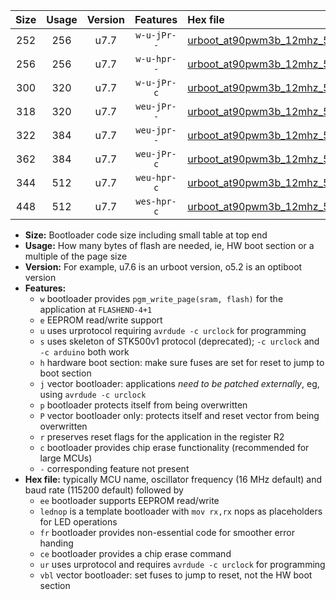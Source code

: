 |Size|Usage|Version|Features|Hex file|
|:-:|:-:|:-:|:-:|:--|
|252|256|u7.7|`w-u-jPr--`|[urboot_at90pwm3b_12mhz_500000bps_lednop_ur_vbl.hex](https://raw.githubusercontent.com/stefanrueger/urboot.hex/main/mcus/at90pwm3b/fcpu_12mhz/500000_bps/urboot_at90pwm3b_12mhz_500000bps_lednop_ur_vbl.hex)|
|256|256|u7.7|`w-u-hpr--`|[urboot_at90pwm3b_12mhz_500000bps_lednop_fr_ur.hex](https://raw.githubusercontent.com/stefanrueger/urboot.hex/main/mcus/at90pwm3b/fcpu_12mhz/500000_bps/urboot_at90pwm3b_12mhz_500000bps_lednop_fr_ur.hex)|
|300|320|u7.7|`w-u-jPr-c`|[urboot_at90pwm3b_12mhz_500000bps_lednop_fr_ce_ur_vbl.hex](https://raw.githubusercontent.com/stefanrueger/urboot.hex/main/mcus/at90pwm3b/fcpu_12mhz/500000_bps/urboot_at90pwm3b_12mhz_500000bps_lednop_fr_ce_ur_vbl.hex)|
|318|320|u7.7|`weu-jPr--`|[urboot_at90pwm3b_12mhz_500000bps_ee_lednop_ur_vbl.hex](https://raw.githubusercontent.com/stefanrueger/urboot.hex/main/mcus/at90pwm3b/fcpu_12mhz/500000_bps/urboot_at90pwm3b_12mhz_500000bps_ee_lednop_ur_vbl.hex)|
|322|384|u7.7|`weu-jpr--`|[urboot_at90pwm3b_12mhz_500000bps_ee_lednop_fr_ur_vbl.hex](https://raw.githubusercontent.com/stefanrueger/urboot.hex/main/mcus/at90pwm3b/fcpu_12mhz/500000_bps/urboot_at90pwm3b_12mhz_500000bps_ee_lednop_fr_ur_vbl.hex)|
|362|384|u7.7|`weu-jPr-c`|[urboot_at90pwm3b_12mhz_500000bps_ee_lednop_fr_ce_ur_vbl.hex](https://raw.githubusercontent.com/stefanrueger/urboot.hex/main/mcus/at90pwm3b/fcpu_12mhz/500000_bps/urboot_at90pwm3b_12mhz_500000bps_ee_lednop_fr_ce_ur_vbl.hex)|
|344|512|u7.7|`weu-hpr-c`|[urboot_at90pwm3b_12mhz_500000bps_ee_lednop_fr_ce_ur.hex](https://raw.githubusercontent.com/stefanrueger/urboot.hex/main/mcus/at90pwm3b/fcpu_12mhz/500000_bps/urboot_at90pwm3b_12mhz_500000bps_ee_lednop_fr_ce_ur.hex)|
|448|512|u7.7|`wes-hpr-c`|[urboot_at90pwm3b_12mhz_500000bps_ee_lednop_fr_ce.hex](https://raw.githubusercontent.com/stefanrueger/urboot.hex/main/mcus/at90pwm3b/fcpu_12mhz/500000_bps/urboot_at90pwm3b_12mhz_500000bps_ee_lednop_fr_ce.hex)|

- **Size:** Bootloader code size including small table at top end
- **Usage:** How many bytes of flash are needed, ie, HW boot section or a multiple of the page size
- **Version:** For example, u7.6 is an urboot version, o5.2 is an optiboot version
- **Features:**
  + `w` bootloader provides `pgm_write_page(sram, flash)` for the application at `FLASHEND-4+1`
  + `e` EEPROM read/write support
  + `u` uses urprotocol requiring `avrdude -c urclock` for programming
  + `s` uses skeleton of STK500v1 protocol (deprecated); `-c urclock` and `-c arduino` both work
  + `h` hardware boot section: make sure fuses are set for reset to jump to boot section
  + `j` vector bootloader: applications *need to be patched externally*, eg, using `avrdude -c urclock`
  + `p` bootloader protects itself from being overwritten
  + `P` vector bootloader only: protects itself and reset vector from being overwritten
  + `r` preserves reset flags for the application in the register R2
  + `c` bootloader provides chip erase functionality (recommended for large MCUs)
  + `-` corresponding feature not present
- **Hex file:** typically MCU name, oscillator frequency (16 MHz default) and baud rate (115200 default) followed by
  + `ee` bootloader supports EEPROM read/write
  + `lednop` is a template bootloader with `mov rx,rx` nops as placeholders for LED operations
  + `fr` bootloader provides non-essential code for smoother error handing
  + `ce` bootloader provides a chip erase command
  + `ur` uses urprotocol and requires `avrdude -c urclock` for programming
  + `vbl` vector bootloader: set fuses to jump to reset, not the HW boot section
